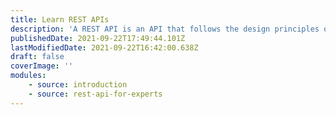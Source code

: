 ```yaml
---
title: Learn REST APIs
description: 'A REST API is an API that follows the design principles of the REST (or REpresentational State Transfer) architecture. In this guide, you will learn about what REST APIs are.'
publishedDate: 2021-09-22T17:49:44.101Z
lastModifiedDate: 2021-09-22T16:42:00.638Z
draft: false
coverImage: ''
modules:
    - source: introduction
    - source: rest-api-for-experts
---
```

